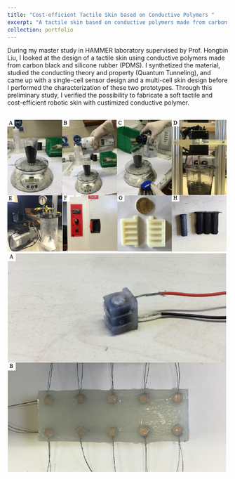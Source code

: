 ```yaml
---
title: "Cost-efficient Tactile Skin based on Conductive Polymers "
excerpt: "A tactile skin based on conductive polymers made from carbon black and silicone rubber <br/><img src='/images/projectImages/mastercover.png'>"
collection: portfolio
---
```

During my master study in HAMMER laboratory supervised by Prof. Hongbin Liu, I looked at the design of a tactile skin using conductive polymers made from carbon black and silicone rubber (PDMS). I synthetized the material, studied the conducting theory and property (Quantum Tunneling), and came up with a single-cell sensor design and a multi-cell skin design before I performed the characterization of these two prototypes. Through this preliminary study, I verified the possibility to fabricate a soft tactile and cost-efficient robotic skin with custimized conductive polymer.

<br/><img src='/images/projectImages/masterfabrication.png'>
<br/><img src='/images/projectImages/mastersensor.png'>